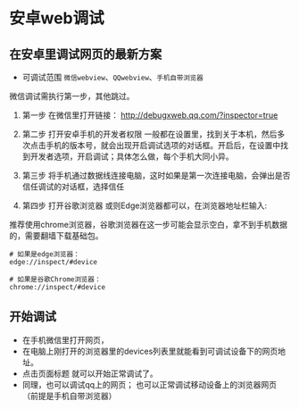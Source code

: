 # 安卓web调试

## 在安卓里调试网页的最新方案

- 可调试范围 `微信webview`、`QQwebview`、`手机自带浏览器`


微信调试需执行第一步，其他跳过。
1. 第一步 在微信里打开链接：
http://debugxweb.qq.com/?inspector=true

2. 第二步 打开安卓手机的开发者权限
一般都在设置里，找到关于本机，然后多次点击手机的版本号，就会出现开启调试选项的对话框。开启后，在设置中找到开发者选项，开启调试；具体怎么做，每个手机大同小异。

3. 第三步 将手机通过数据线连接电脑，这时如果是第一次连接电脑，会弹出是否信任调试的对话框，选择信任

4. 第四步 打开谷歌浏览器 或则Edge浏览器都可以，在浏览器地址栏输入:

推荐使用chrome浏览器，谷歌浏览器在这一步可能会显示空白，拿不到手机数据的，需要翻墙下载基础包。

```
# 如果是edge浏览器：
edge://inspect/#device

# 如果是谷歌Chrome浏览器：
chrome://inspect/#device
```

## 开始调试
- 在手机微信里打开网页，
- 在电脑上刚打开的浏览器里的devices列表里就能看到可调试设备下的网页地址。
- 点击页面标题 就可以开始正常调试了。
- 同理，也可以调试qq上的网页；
也可以正常调试移动设备上的浏览器网页（前提是手机自带浏览器）
